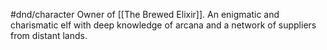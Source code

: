 #dnd/character 
Owner of [[The Brewed Elixir]]. An enigmatic and charismatic elf with deep knowledge of arcana and a network of suppliers from distant lands.
